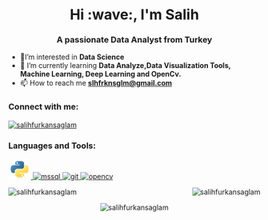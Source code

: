 <h1 align="center">Hi :wave:, I'm Salih</h1>
<h3 align="center">A passionate Data Analyst from Turkey</h3>

- :dancers:I’m interested in **Data Science**
- 🎯 I’m currently learning **Data Analyze,Data Visualization Tools, Machine Learning, Deep Learning and OpenCv.**
- :mailbox: How to reach me **slhfrknsglm@gmail.com**
<h3 align="left">Connect with me:</h3>
<p align="left">
<a href="https://linkedin.com/in/salihfurkansaglam" target="blank"><img align="center" src="https://raw.githubusercontent.com/rahuldkjain/github-profile-readme-generator/master/src/images/icons/Social/linked-in-alt.svg" alt="salihfurkansaglam" height="30" width="40" /></a>
<h3 align="left">Languages and Tools:</h3>
<p align="left"> <a href="https://www.python.org" target="_blank"> <img src="https://raw.githubusercontent.com/devicons/devicon/master/icons/python/python-original.svg" alt="python" width="45" height="40"/> </a> <a href="https://www.microsoft.com/en-us/sql-server" target="_blank"> <img src="https://www.svgrepo.com/show/303229/microsoft-sql-server-logo.svg" alt="mssql" width="45" height="40"/> </a> <a href="https://git-scm.com/" target="_blank"> <img src="https://www.vectorlogo.zone/logos/git-scm/git-scm-icon.svg" alt="git" width="40" height="40"/> </a> <a href="https://opencv.org/" target="_blank"> <img src="https://www.vectorlogo.zone/logos/opencv/opencv-icon.svg" alt="opencv" width="40" height="40"/> </a> </p> 


<p> &nbsp;<img align="left" src="https://github-readme-stats.vercel.app/api?username=salihfurkansaglam&show_icons=true&locale=en" alt="salihfurkansaglam" /> <img align="right" src="https://github-readme-streak-stats.herokuapp.com/?user=salihfurkansaglam&" alt="salihfurkansaglam" /> </p>

<p align="center"> <img src="https://komarev.com/ghpvc/?username=salihfurkansaglam&label=Profile%20views&color=0e75b6&style=flat" alt="salihfurkansaglam" /> </p
